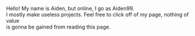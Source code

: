 Hello! My name is Aiden, but online, I go as Aiden99.  
I mostly make useless projects. Feel free to click off of my page, nothing of value  
is gonna be gained from reading this page.
